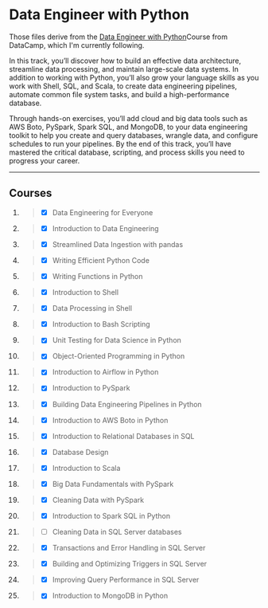 # Data Engineer with Python

Those files derive from the [Data Engineer with Python](https://www.datacamp.com/tracks/data-engineer-with-python)Course from DataCamp, which I'm currently following.

In this track, you’ll discover how to build an effective data architecture, streamline data processing, and maintain large-scale data systems. In addition to working with Python, you’ll also grow your language skills as you work with Shell, SQL, and Scala, to create data engineering pipelines, automate common file system tasks, and build a high-performance database.

Through hands-on exercises, you’ll add cloud and big data tools such as AWS Boto, PySpark, Spark SQL, and MongoDB, to your data engineering toolkit to help you create and query databases, wrangle data, and configure schedules to run your pipelines. By the end of this track, you’ll have mastered the critical database, scripting, and process skills you need to progress your career.

---

## Courses
1. > - [x] Data Engineering for Everyone
2. > - [x] Introduction to Data Engineering
3. > - [x] Streamlined Data Ingestion with pandas
4. > - [x] Writing Efficient Python Code
5. > - [x] Writing Functions in Python
6. > - [x] Introduction to Shell
7. > - [x] Data Processing in Shell
8. > - [x] Introduction to Bash Scripting
9. > - [x] Unit Testing for Data Science in Python
10. > - [x] Object-Oriented Programming in Python
11. > - [x] Introduction to Airflow in Python
12. > - [x] Introduction to PySpark
13. > - [x] Building Data Engineering Pipelines in Python
14. > - [x] Introduction to AWS Boto in Python
15. > - [x] Introduction to Relational Databases in SQL
16. > - [x] Database Design
17. > - [x] Introduction to Scala
18. > - [x] Big Data Fundamentals with PySpark
19. > - [x] Cleaning Data with PySpark
20. > - [x] Introduction to Spark SQL in Python
21. > - [ ] Cleaning Data in SQL Server databases
22. > - [x] Transactions and Error Handling in SQL Server
23. > - [x] Building and Optimizing Triggers in SQL Server
24. > - [x] Improving Query Performance in SQL Server
25. > - [x] Introduction to MongoDB in Python
